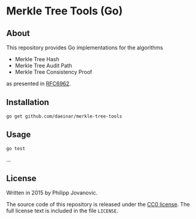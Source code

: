 # Merkle Tree Tools (Go)

## About
This repository provides Go implementations for the algorithms

* Merkle Tree Hash
* Merkle Tree Audit Path
* Merkle Tree Consistency Proof

as presented in [RFC6962](https://tools.ietf.org/html/rfc6962).

## Installation
```
go get github.com/daeinar/merkle-tree-tools
```

## Usage
```
go test
```

...

## License
Written in 2015 by Philipp Jovanovic.

The source code of this repository is released under the [CC0 license](https://creativecommons.org/publicdomain/zero/1.0/). The full license text is included in the file `LICENSE`.
